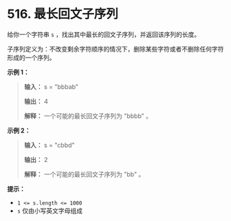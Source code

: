 # 516. 最长回文子序列

给你一个字符串 `s` ，找出其中最长的回文子序列，并返回该序列的长度。

子序列定义为：不改变剩余字符顺序的情况下，删除某些字符或者不删除任何字符形成的一个序列。

**示例 1：**

> **输入：** s = "bbbab"
>
> **输出：** 4
>
> **解释：** 一个可能的最长回文子序列为 "bbbb" 。

**示例 2：**

> **输入：** s = "cbbd"
>
> **输出：** 2
>
> **解释：** 一个可能的最长回文子序列为 "bb" 。

**提示：**

*   `1 <= s.length <= 1000`
*   `s` 仅由小写英文字母组成